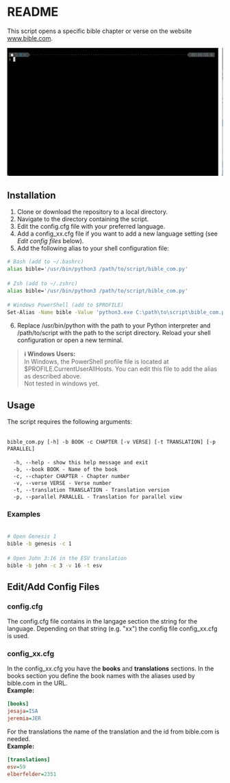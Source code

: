 # README

This script opens a specific bible chapter or verse on the website www.bible.com.

<img src="bible_com.gif" alt="bible_com" />

## Installation

1. Clone or download the repository to a local directory.
2. Navigate to the directory containing the script.
3. Edit the config.cfg file with your preferred language.
4. Add a config_xx.cfg file if you want to add a new language setting (see *Edit config files* below).
5. Add the following alias to your shell configuration file:

```bash
# Bash (add to ~/.bashrc)
alias bible='/usr/bin/python3 /path/to/script/bible_com.py'

# Zsh (add to ~/.zshrc)
alias bible='/usr/bin/python3 /path/to/script/bible_com.py'

# Windows PowerShell (add to $PROFILE)
Set-Alias -Name bible -Value 'python3.exe C:\path\to\script\bible_com.py'
```
6. Replace /usr/bin/python with the path to your Python interpreter and /path/to/script with the path to the script directory.
Reload your shell configuration or open a new terminal.

> **ℹ️ Windows Users:**  
> In Windows, the PowerShell profile file is located at $PROFILE.CurrentUserAllHosts. You can edit this file to add the alias as described above.  
> Not tested in windows yet.

## Usage

The script requires the following arguments:

```text

bible_com.py [-h] -b BOOK -c CHAPTER [-v VERSE] [-t TRANSLATION] [-p PARALLEL]

  -h, --help - show this help message and exit
  -b, --book BOOK - Name of the book
  -c, --chapter CHAPTER - Chapter number
  -v, --verse VERSE - Verse number
  -t, --translation TRANSLATION - Translation version
  -p, --parallel PARALLEL - Translation for parallel view
```

### Examples

```bash

# Open Genesis 1
bible -b genesis -c 1

# Open John 3:16 in the ESV translation
bible -b john -c 3 -v 16 -t esv
```

## Edit/Add Config Files

### config.cfg
The config.cfg file contains in the langage section the string for the language. Depending on that string (e.g. "xx") the config file config_xx.cfg is used.
### config_xx.cfg
In the config_xx.cfg you have the **books** and **translations** sections. In the books section you define the book names with the aliases used by bible.com in the URL.  
**Example:**
```cfg
[books]
jesaja=ISA
jeremia=JER
```
For the translations the name of the translation and the id from bible.com is needed.  
**Example:**
```cfg
[translations]
esv=59
elberfelder=2351
```
